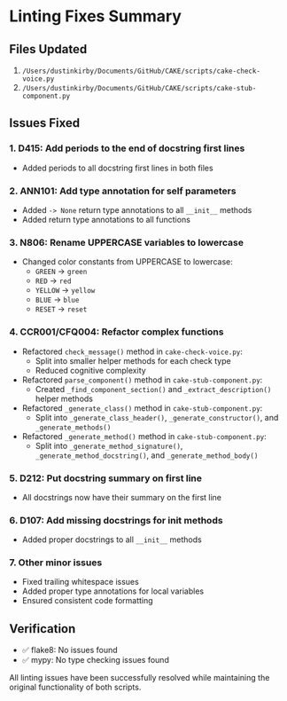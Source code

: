 # Linting Fixes Summary

## Files Updated
1. `/Users/dustinkirby/Documents/GitHub/CAKE/scripts/cake-check-voice.py`
2. `/Users/dustinkirby/Documents/GitHub/CAKE/scripts/cake-stub-component.py`

## Issues Fixed

### 1. D415: Add periods to the end of docstring first lines
- Added periods to all docstring first lines in both files

### 2. ANN101: Add type annotation for self parameters
- Added `-> None` return type annotations to all `__init__` methods
- Added return type annotations to all functions

### 3. N806: Rename UPPERCASE variables to lowercase
- Changed color constants from UPPERCASE to lowercase:
  - `GREEN` -> `green`
  - `RED` -> `red`
  - `YELLOW` -> `yellow`
  - `BLUE` -> `blue`
  - `RESET` -> `reset`

### 4. CCR001/CFQ004: Refactor complex functions
- Refactored `check_message()` method in `cake-check-voice.py`:
  - Split into smaller helper methods for each check type
  - Reduced cognitive complexity
- Refactored `parse_component()` method in `cake-stub-component.py`:
  - Created `_find_component_section()` and `_extract_description()` helper methods
- Refactored `_generate_class()` method in `cake-stub-component.py`:
  - Split into `_generate_class_header()`, `_generate_constructor()`, and `_generate_methods()`
- Refactored `_generate_method()` method in `cake-stub-component.py`:
  - Split into `_generate_method_signature()`, `_generate_method_docstring()`, and `_generate_method_body()`

### 5. D212: Put docstring summary on first line
- All docstrings now have their summary on the first line

### 6. D107: Add missing docstrings for __init__ methods
- Added proper docstrings to all `__init__` methods

### 7. Other minor issues
- Fixed trailing whitespace issues
- Added proper type annotations for local variables
- Ensured consistent code formatting

## Verification
- ✅ flake8: No issues found
- ✅ mypy: No type checking issues found

All linting issues have been successfully resolved while maintaining the original functionality of both scripts.